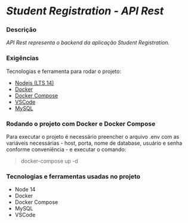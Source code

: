 # ***Student Registration - API Rest***

### Descrição
*API Rest representa o backend da aplicação Student Registration.*

### Exigências

Tecnologias e ferramenta para rodar o projeto:

* [Nodejs (LTS 14)](https://nodejs.org/en/download/)
* [Docker](https://www.docker.com/get-started)
* [Docker Compose](https://docs.docker.com/compose/install/)
* [VSCode](https://code.visualstudio.com/Download)
* [MySQL](https://www.mysql.com/downloads/)

### Rodando o projeto com Docker e Docker Compose
Para executar o projeto é necessário preencher o arquivo .env com as variáveis necessárias - host, porta, nome de database, usuário e senha conforme conveniência - e executar o comando:

> docker-compose up -d

### Tecnologias e ferramentas usadas no projeto

* Node 14
* Docker
* Docker Compose
* MySQL
* VSCode
